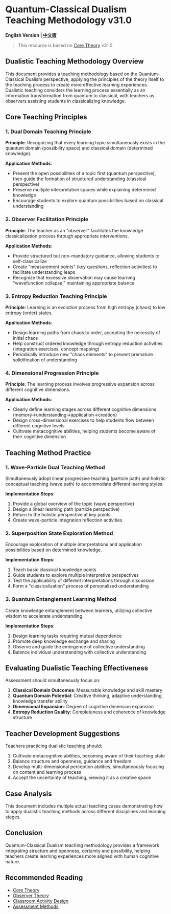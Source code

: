 # Quantum-Classical Dualism Teaching Methodology v31.0

**English Version | [中文版](dualistic_teaching.md)**

> This resource is based on [Core Theory](../../core_en.md) v31.0

## Dualistic Teaching Methodology Overview

This document provides a teaching methodology based on the Quantum-Classical Dualism perspective, applying the principles of the theory itself to the teaching process to create more effective learning experiences. Dualistic teaching considers the learning process essentially as an information transformation from quantum to classical, with teachers as observers assisting students in classicalizing knowledge.

## Core Teaching Principles

### 1. Dual Domain Teaching Principle

**Principle**: Recognizing that every learning topic simultaneously exists in the quantum domain (possibility space) and classical domain (determined knowledge).

**Application Methods**:
- Present the open possibilities of a topic first (quantum perspective), then guide the formation of structured understanding (classical perspective)
- Preserve multiple interpretative spaces while explaining determined knowledge
- Encourage students to explore quantum possibilities based on classical understanding

### 2. Observer Facilitation Principle

**Principle**: The teacher as an "observer" facilitates the knowledge classicalization process through appropriate interventions.

**Application Methods**:
- Provide structured but non-mandatory guidance, allowing students to self-classicalize
- Create "measurement points" (key questions, reflection activities) to facilitate understanding leaps
- Recognize that excessive observation may cause learning "wavefunction collapse," maintaining appropriate balance

### 3. Entropy Reduction Teaching Principle

**Principle**: Learning is an evolution process from high entropy (chaos) to low entropy (order) states.

**Application Methods**:
- Design learning paths from chaos to order, accepting the necessity of initial chaos
- Help construct ordered knowledge through entropy reduction activities (integration exercises, concept mapping)
- Periodically introduce new "chaos elements" to prevent premature solidification of understanding

### 4. Dimensional Progression Principle

**Principle**: The learning process involves progressive expansion across different cognitive dimensions.

**Application Methods**:
- Clearly define learning stages across different cognitive dimensions (memory→understanding→application→creation)
- Design cross-dimensional exercises to help students flow between different cognitive levels
- Cultivate metacognitive abilities, helping students become aware of their cognitive dimension

## Teaching Method Practice

### 1. Wave-Particle Dual Teaching Method

Simultaneously adopt linear progressive teaching (particle path) and holistic conceptual teaching (wave path) to accommodate different learning styles.

**Implementation Steps**:
1. Provide a global overview of the topic (wave perspective)
2. Design a linear learning path (particle perspective)
3. Return to the holistic perspective at key points
4. Create wave-particle integration reflection activities

### 2. Superposition State Exploration Method

Encourage exploration of multiple interpretations and application possibilities based on determined knowledge.

**Implementation Steps**:
1. Teach basic classical knowledge points
2. Guide students to explore multiple interpretive perspectives
3. Test the applicability of different interpretations through discussion
4. Form a "classicalization" process of personalized understanding

### 3. Quantum Entanglement Learning Method

Create knowledge entanglement between learners, utilizing collective wisdom to accelerate understanding.

**Implementation Steps**:
1. Design learning tasks requiring mutual dependence
2. Promote deep knowledge exchange and sharing
3. Observe and guide the emergence of collective understanding
4. Balance individual understanding with collective understanding

## Evaluating Dualistic Teaching Effectiveness

Assessment should simultaneously focus on:
1. **Classical Domain Outcomes**: Measurable knowledge and skill mastery
2. **Quantum Domain Potential**: Creative thinking, adaptive understanding, knowledge transfer ability
3. **Dimensional Expansion**: Degree of cognitive dimension expansion
4. **Entropy Reduction Quality**: Completeness and coherence of knowledge structure

## Teacher Development Suggestions

Teachers practicing dualistic teaching should:
1. Cultivate metacognitive abilities, becoming aware of their teaching state
2. Balance structure and openness, guidance and freedom
3. Develop multi-dimensional perception abilities, simultaneously focusing on content and learning process
4. Accept the uncertainty of teaching, viewing it as a creative space

## Case Analysis

This document includes multiple actual teaching cases demonstrating how to apply dualistic teaching methods across different disciplines and learning stages.

## Conclusion

Quantum-Classical Dualism teaching methodology provides a framework integrating structure and openness, certainty and possibility, helping teachers create learning experiences more aligned with human cognitive nature.

## Recommended Reading

- [Core Theory](../../core_en.md)
- [Observer Theory](../../formal_theory/formal_theory_observer_en.md)
- [Classroom Activity Design](classroom_activities.md)
- [Assessment Methods](assessment_methods.md)